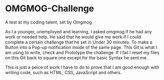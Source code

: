 # OMGMOG-Challenge
A test at my coding talent, set by Omgmog

As I a younger, unemployed and learning, I asked omgmog if he had any work or needed help. He said that he would give me work if I could
complete a certain challenge that he set in Under 30 minutes. To make a Button into a Pop-up notification inside of the same page. This 
Git is what I am using to write, check and Prototype the challenge. If I fail I reset my files on this Git back to square one except for
the basic Syntax he sent me.

This is just a peice of work I have to do to prove that I am good enough with writing code, such as HTML, CSS, JavaScript and others.
